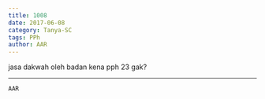 ```yaml
---
title: 1008
date: 2017-06-08
category: Tanya-SC
tags: PPh
author: AAR
---
```


jasa dakwah oleh badan kena pph 23 gak?

---



`AAR`
